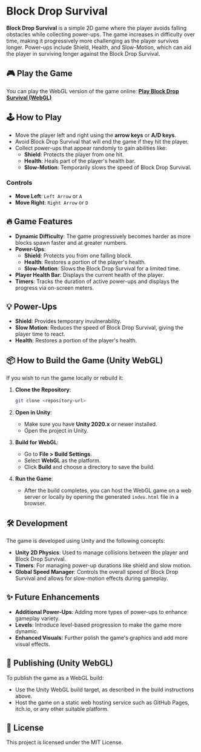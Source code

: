 # Block Drop Survival

**Block Drop Survival** is a simple 2D game where the player avoids falling obstacles while collecting power-ups. The game increases in difficulty over time, making it progressively more challenging as the player survives longer. Power-ups include Shield, Health, and Slow-Motion, which can aid the player in surviving longer against the Block Drop Survival.

## 🎮 Play the Game
You can play the WebGL version of the game online: [**Play Block Drop Survival (WebGL)**](https://play.unity.com/en/games/b501f302-ca2d-41de-a977-485822516f75/block-drop-survival)  


## 🕹️ How to Play
- Move the player left and right using the **arrow keys** or **A/D keys**.
- Avoid Block Drop Survival that will end the game if they hit the player.
- Collect power-ups that appear randomly to gain abilities like:
  - **Shield**: Protects the player from one hit.
  - **Health**: Heals part of the player's health bar.
  - **Slow-Motion**: Temporarily slows the speed of Block Drop Survival.

### Controls
- **Move Left**: `Left Arrow` or `A`
- **Move Right**: `Right Arrow` or `D`


## 🔥 Game Features
- **Dynamic Difficulty**: The game progressively becomes harder as more blocks spawn faster and at greater numbers.
- **Power-Ups**:
  - **Shield**: Protects you from one falling block.
  - **Health**: Restores a portion of the player's health.
  - **Slow-Motion**: Slows the Block Drop Survival for a limited time.
- **Player Health Bar**: Displays the current health of the player.
- **Timers**: Tracks the duration of active power-ups and displays the progress via on-screen meters.

## 💡 Power-Ups
- **Shield**: Provides temporary invulnerability.
- **Slow Motion**: Reduces the speed of Block Drop Survival, giving the player time to react.
- **Health**: Restores a portion of the player's health.

## 📦 How to Build the Game (Unity WebGL)
If you wish to run the game locally or rebuild it:

1. **Clone the Repository**:
   ```bash
   git clone <repository-url>
   ```

2. **Open in Unity**:
   - Make sure you have **Unity 2020.x** or newer installed.
   - Open the project in Unity.

3. **Build for WebGL**:
   - Go to **File > Build Settings**.
   - Select **WebGL** as the platform.
   - Click **Build** and choose a directory to save the build.

4. **Run the Game**:
   - After the build completes, you can host the WebGL game on a web server or locally by opening the generated `index.html` file in a browser.

## 🛠️ Development
The game is developed using Unity and the following concepts:
- **Unity 2D Physics**: Used to manage collisions between the player and Block Drop Survival.
- **Timers**: For managing power-up durations like shield and slow motion.
- **Global Speed Manager**: Controls the overall speed of Block Drop Survival and allows for slow-motion effects during gameplay.

## ✨ Future Enhancements
- **Additional Power-Ups**: Adding more types of power-ups to enhance gameplay variety.
- **Levels**: Introduce level-based progression to make the game more dynamic.
- **Enhanced Visuals**: Further polish the game's graphics and add more visual effects.

## 🚀 Publishing (Unity WebGL)
To publish the game as a WebGL build:
- Use the Unity WebGL build target, as described in the build instructions above.
- Host the game on a static web hosting service such as GitHub Pages, itch.io, or any other suitable platform.

## 📝 License
This project is licensed under the MIT License.

